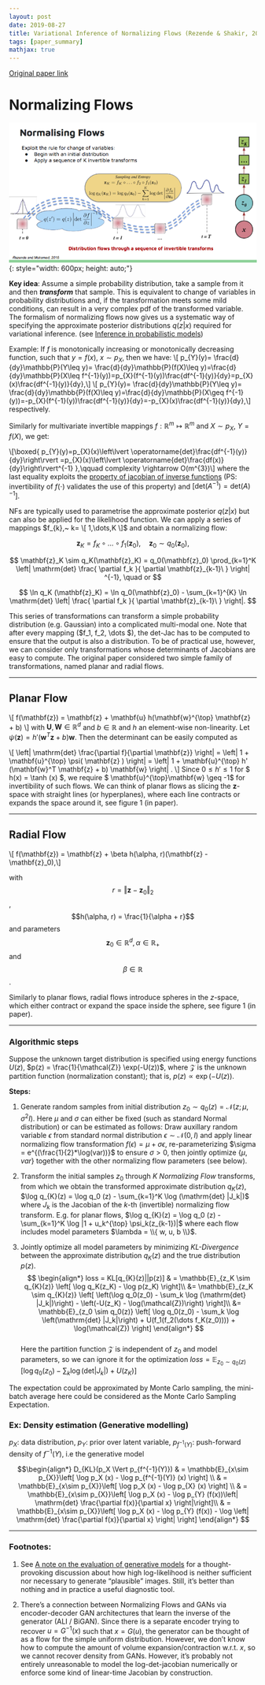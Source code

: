 ```yaml
---
layout: post
date: 2019-08-27
title: Variational Inference of Normalizing Flows (Rezende & Shakir, 2015)
tags: [paper_summary]
mathjax: true
---
```



[Original paper link](http://proceedings.mlr.press/v37/rezende15.pdf)

# Normalizing Flows

![](\photos\shakir_danilo_slide.png){: style="width: 600px; height: auto;"}

**Key idea**: Assume a simple probability distribution, take a sample from it and then ___transform___ that sample. This is equivalent to change of variables in probability distributions and, if the transformation meets some mild conditions, can result in a very complex pdf of the transformed variable. The formalism of normalizing flows now gives us a systematic way of specifying the approximate posterior distributions $q(z\vert x)$ required for variational inference. (see [Inference in probabilistic models](/post/inf_prob_models/))

Example: If $f$ is monotonically increasing or monotonically decreasing function, such that $y = f(x)$, $x \sim p_{X}$, then we have:
\\[ p_{Y}(y)= \frac{d}{dy}\mathbb{P}(Y\leq y)= \frac{d}{dy}\mathbb{P}(f(X)\leq y)=\frac{d}{dy}\mathbb{P}(X\leq f^{-1}(y))=p_{X}(f^{-1}(y))\frac{df^{-1}(y)}{dy}=p_{X}(x)\frac{df^{-1}(y)}{dy},\\]
\\[ p_{Y}(y)= \frac{d}{dy}\mathbb{P}(Y\leq y)= \frac{d}{dy}\mathbb{P}(f(X)\leq y)=\frac{d}{dy}\mathbb{P}(X\geq f^{-1}(y))=-p_{X}(f^{-1}(y))\frac{df^{-1}(y)}{dy}=-p_{X}(x)\frac{df^{-1}(y)}{dy},\\]
respectively.

Similarly for multivariate invertible mappings $f:\mathbb{R}^{m}\mapsto \mathbb{R}^{m}$ and $X\sim p_{X}$, $Y=f(X)$, we get:

\\[\boxed{ p_{Y}(y)=p_{X}(x)\left\lvert \operatorname{det}\frac{df^{-1}(y)}{dy}\right\rvert =p_{X}(x)\left\lvert \operatorname{det}\frac{df(x)}{dy}\right\rvert^{-1} },\qquad complexity \rightarrow O(m^{3})\\]
where the last equality exploits the [property of jacobian of inverse functions](https://en.wikipedia.org/wiki/Inverse_function_theorem) (PS: invertibility of $f(\cdot)$ validates the use of this property) and $[ \mathrm{det}(A^{-1}) =\mathrm{det}(A)^{-1} ]$.

NFs are typically used to parametrise the approximate posterior $q(z\vert x)$ but can also be applied for the likelihood function. We can apply a series of mappings  $f_{k},~ k= \[ 1,\dots,K \]$ and obtain a normalizing flow:

$$ \mathbf{z}_K = f_K \circ \dots \circ f_1 (\mathbf{z}_0), \quad \mathbf{z}_0 \sim q_0(\mathbf{z}_0), $$  

$$ \mathbf{z}_K \sim q_K(\mathbf{z}_K) = q_0(\mathbf{z}_0) \prod_{k=1}^K
  \left|
    \mathrm{det} \frac{
      \partial f_k
    }{
      \partial \mathbf{z}_{k-1}\
    }
  \right| ^{-1}, \quad or $$

  $$ \ln q_K (\mathbf{z}_K) = \ln q_0(\mathbf{z}_0) - \sum_{k=1}^{K} \ln \mathrm{det} \left|
     \frac{
      \partial f_k
    }{
      \partial \mathbf{z}_{k-1}\
    }
  \right|. $$ 

This series of transformations can transform a simple probability distribution (e.g. Gaussian) into a complicated multi-modal one. Note that after every mapping ($f_1, f_2, \dots $), the det-Jac has to be computed to ensure that the output is also a distribution. To be of practical use, however, we can consider only transformations whose determinants of Jacobians are easy to compute. The original paper considered two simple family of transformations, named planar and radial flows.

---

## Planar Flow
\\[ f(\mathbf{z}) = \mathbf{z} + \mathbf{u} h(\mathbf{w}^{\top} \mathbf{z} + b) \\]
with $\mathbf{U}, \mathbf{W}\in \mathbb{R}^{d}$ and $b\in \mathbb{R}$ and $h$ an element-wise non-linearity. Let $\psi (\mathbf{z}) = h' (\mathbf{w}^T \mathbf{z} + b) \mathbf{w}$. Then the determinant can be easily computed as

\\[ \left| \mathrm{det} \frac{\partial f}{\partial \mathbf{z}} \right| =
  \left| 1 + \mathbf{u}^{\top} \psi( \mathbf{z} ) \right| = \left| 1 + \mathbf{u}^{\top} h' (\mathbf{w}^T \mathbf{z} + b) \mathbf{w} \right| .  \\]
Since $0\leq h' \leq 1$ for $ h(x) = \tanh (x) $, we require $ \mathbf{u}^{\top}\mathbf{w} \geq -1$ for invertibility of such flows. We can think of planar flows as slicing the $\mathbf{z}$-space with straight lines (or hyperplanes), where each line contracts or expands the space around it, see figure 1 (in paper).

---

## Radial Flow
\\[  f(\mathbf{z}) = \mathbf{z} + \beta h(\alpha, r)(\mathbf{z} - \mathbf{z}_0),\\]

with $$r = \Vert\mathbf{z} - \mathbf{z}_0 \Vert_2 $$, $$h(\alpha, r) = \frac{1}{\alpha + r}$$ and parameters $$\mathbf{z}_0 \in \mathbb{R}^d, \alpha \in \mathbb{R}_+$$ and $$\beta \in \mathbb{R}$$.

Similarly to planar flows, radial flows introduce spheres in the $z$-space, which either contract or expand the space inside the sphere, see figure 1 (in paper).

---
### Algorithmic steps
Suppose the unknown target distribution is specified using energy functions $U(z)$, $p(z) = \frac{1}{\mathcal{Z}} \exp(-U(z))$, where $\mathcal{Z}$ is the unknown partition function (normalization constant); that is, $p(z) \propto \exp({-U(z)})$.

**Steps:**
1. Generate random samples from initial distribution $z_{0} \sim q_0 (z) = \mathcal{N}(z; \mu, \sigma^2 I)$.
   Here $\mu$ and $\sigma$ can either be fixed (such as standard Normal distribution) or can be estimated as follows:
   Draw auxillary random variable $\epsilon$ from standard normal distribution $\epsilon \sim \mathcal{N}(0, I)$ and apply linear normalizing flow transformation $f(\epsilon) = \mu + \sigma \epsilon$, re-parameterizing $\sigma = e^{(\frac{1}{2}*\log(var))}$ to ensure $\sigma > 0$, then jointly optimize {$\mu$, $var$} together with the other normalizing flow parameters (see below).

2. Transform the initial samples $z_0$ through $K$ *Normalizing Flow* transforms, from which we obtain the transformed approximate distribution $q_{K}(z)$,
     $\log q_{K}(z) = \log q_0 (z) - \sum_{k=1}^K \log (\mathrm{det} |J_k|)$
   where $J_k$ is the Jacobian of the $k$-th (invertible) normalizing flow transform.
   E.g. for planar flows,
     $\log q_{K}(z) = \log q_0 (z) - \sum_{k=1}^K \log |1 + u_k^{\top} \psi_k(z_{k-1})|$
   where each flow includes model parameters $\lambda = \\{ w, u, b \\}$.
3. Jointly optimize all model parameters by minimizing *KL-Divergence* between the approximate distribution $q_{K}(z)$
   and the true distribution $p(z)$.
     $$ \begin{align*}
              loss = KL[q_{K}(z)||p(z)] & = \mathbb{E}_{z_K \sim q_{K}(z)} \left[ \log q_K(z_K) - \log p(z_K) \right]\\
                             &= \mathbb{E}_{z_K \sim q_{K}(z)} \left[ \left(\log q_0(z_0) - \sum_k \log (\mathrm{det} |J_k|)\right) - \left(-U(z_K) - \log(\mathcal{Z})\right) \right]\\
                            &= \mathbb{E}_{z_0 \sim q_0(z)} \left[ \log q_0(z_0) - \sum_k \log \left(\mathrm{det} |J_k|\right) + U(f_1(f_2(\dots f_K(z_0)))) + \log(\mathcal{Z}) \right]
     \end{align*}  $$  
   Here the partition function $\mathcal{Z}$ is independent of $z_0$ and model parameters, so we can ignore it for the optimization
     $loss = \mathbb{E}_{z_0 \sim q_0(z)} \left[ \log q_0(z_0) - \sum_k \log (\mathrm{det} |J_k|) + U(z_K) \right]$

The expectation could be approximated by Monte Carlo sampling, the mini-batch average here could be considered as the Monte Carlo Sampling Expectation.

### Ex: Density estimation (Generative modelling)
$p_X:$ data distribution, $p_Y:$ prior over latent variable, $p_{f^{-1}(Y)}:$ push-forward density of $f^{-1}(Y)$, i.e the generative model

$$\begin{align*} 
 D_{KL}(p_X \Vert p_{f^{-1}(Y)}) & = \mathbb{E}_{x\sim p_{X}}\left[ \log p_X (x) - \log p_{f^{-1}(Y)} (x) \right] \\ 
                                 & = \mathbb{E}_{x\sim p_{X}}\left[ \log p_X (x) - \log p_{X} (x) \right] \\
                                 & = \mathbb{E}_{x\sim p_{X}}\left[ \log p_X (x) - \log p_{Y} (f(x))\left| \mathrm{det} \frac{\partial f(x)}{\partial x} \right|\right]\\
                                 & = \mathbb{E}_{x\sim p_{X}}\left[ \log p_X (x) - \log p_{Y} (f(x)) - \log \left| \mathrm{det} \frac{\partial f(x)}{\partial x} \right| \right]
\end{align*} $$

---

### Footnotes:
1. See [A note on the evaluation of generative models](https://arxiv.org/abs/1511.01844) for a thought-provoking discussion about how high log-likelihood is neither sufficient nor necessary to generate “plausible” images. Still, it’s better than nothing and in practice a useful diagnostic tool.

2. There’s a connection between Normalizing Flows and GANs via encoder-decoder GAN architectures that learn the inverse of the generator (ALI / BiGAN). Since there is a separate encoder trying to recover $u=G^{−1}(x)$ such that $x=G(u)$, the generator can be thought of as a flow for the simple uniform distribution. However, we don’t know how to compute the amount of volume expansion/contraction w.r.t. $x$, so we cannot recover density from GANs. However, it’s probably not entirely unreasonable to model the log-det-jacobian numerically or enforce some kind of linear-time Jacobian by construction.